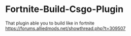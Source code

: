 # Fortnite-Build-Csgo-Plugin
That plugin able you to build like in fortnite
https://forums.alliedmods.net/showthread.php?t=309507

